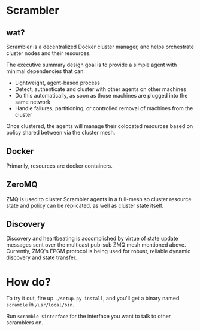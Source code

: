 Scrambler
===

wat?
---

Scrambler is a decentralized Docker cluster manager, and helps orchestrate cluster nodes and their resources.

The executive summary design goal is to provide a simple agent with minimal dependencies that can:

* Lightweight, agent-based process
* Detect, authenticate and cluster with other agents on other machines
* Do this automatically, as soon as those machines are plugged into the same network
* Handle failures, partitioning, or controlled removal of machines from the cluster

Once clustered, the agents will manage their colocated resources based on policy shared between via the cluster mesh.

Docker
---
Primarily, resources are docker containers.

ZeroMQ
---
ZMQ is used to cluster Scrambler agents in a full-mesh so cluster resource state and policy can be replicated, as well as cluster state itself.

Discovery
---
Discovery and heartbeating is accomplished by virtue of state update messages sent over the
multicast pub-sub ZMQ mesh mentioned above. Currently, ZMQ's EPGM protocol is being used for
robust, reliable dynamic discovery and state transfer.

How do?
===

To try it out, fire up `./setup.py install`, and you'll get a binary named `scramble` in `/usr/local/bin`.

Run `scramble $interface` for the interface you want to talk to other scramblers on.
